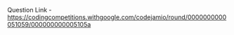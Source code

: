 Question Link -
https://codingcompetitions.withgoogle.com/codejamio/round/0000000000051059/000000000005105a
